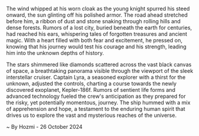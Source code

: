 
The wind whipped at his worn cloak as the young knight spurred his steed onward, the sun glinting off his polished armor. The road ahead stretched before him, a ribbon of dust and stone snaking through rolling hills and dense forests. Rumors of a lost city, buried beneath the earth for centuries, had reached his ears, whispering tales of forgotten treasures and ancient magic. With a heart filled with both fear and excitement, he pressed on, knowing that his journey would test his courage and his strength, leading him into the unknown depths of history.

The stars shimmered like diamonds scattered across the vast black canvas of space, a breathtaking panorama visible through the viewport of the sleek interstellar cruiser. Captain Lyra, a seasoned explorer with a thirst for the unknown, adjusted the controls, charting a course towards the newly discovered exoplanet, Kepler-186f. Rumors of sentient life forms and advanced technology fueled the crew's anticipation as they prepared for the risky, yet potentially momentous, journey. The ship hummed with a mix of apprehension and hope, a testament to the enduring human spirit that drives us to explore the vast and mysterious reaches of the universe. 

~ By Hozmi - 26 October 2024
